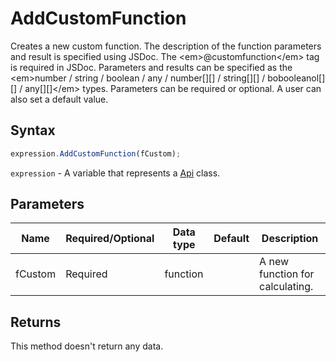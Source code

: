 # AddCustomFunction

Creates a new custom function.The description of the function parameters and result is specified using JSDoc. The &lt;em&gt;@customfunction&lt;/em&gt; tag is required in JSDoc.Parameters and results can be specified as the &lt;em&gt;number / string / boolean / any / number[][] / string[][] / bobooleanol[][] / any[][]&lt;/em&gt; types.Parameters can be required or optional. A user can also set a default value.

## Syntax

```javascript
expression.AddCustomFunction(fCustom);
```

`expression` - A variable that represents a [Api](../Api.md) class.

## Parameters

| **Name** | **Required/Optional** | **Data type** | **Default** | **Description** |
| ------------- | ------------- | ------------- | ------------- | ------------- |
| fCustom | Required | function |  | A new function for calculating. |

## Returns

This method doesn't return any data.